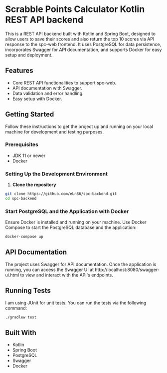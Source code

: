 # Scrabble Points Calculator Kotlin REST API backend

This is a REST API backend built with Kotlin and Spring Boot, designed to allow users to save their scores and also
return the top 10 scores via API response to the spc-web frontend.
It uses PostgreSQL for data persistence, incorporates Swagger for API documentation, and supports Docker for easy setup
and deployment.

## Features

- Core REST API functionalities to support spc-web.
- API documentation with Swagger.
- Data validation and error handling.
- Easy setup with Docker.

## Getting Started

Follow these instructions to get the project up and running on your local machine for development and testing purposes.

### Prerequisites

- JDK 11 or newer
- Docker

### Setting Up the Development Environment

1. **Clone the repository**

```bash
git clone https://github.com/eLn86/spc-backend.git
cd spc-backend
```

### Start PostgreSQL and the Application with Docker

Ensure Docker is installed and running on your machine. Use Docker Compose to start the PostgreSQL database and the
application:

```bash
docker-compose up
```

## API Documentation

The project uses Swagger for API documentation. Once the application is running, you can access the Swagger UI
at http://localhost:8080/swagger-ui.html to view and interact with the API's endpoints.

## Running Tests

I am using JUnit for unit tests. You can run the tests via the following command:

```bash
./gradlew test
```

## Built With

- Kotlin
- Spring Boot
- PostgreSQL
- Swagger
- Docker